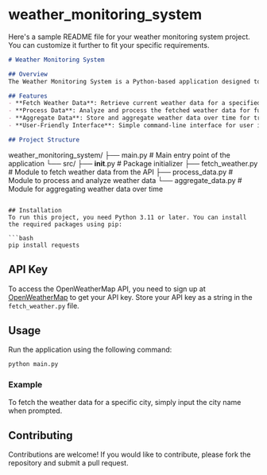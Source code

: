 # weather_monitoring_system
Here's a sample README file for your weather monitoring system project. You can customize it further to fit your specific requirements.

```markdown
# Weather Monitoring System

## Overview
The Weather Monitoring System is a Python-based application designed to fetch, process, and visualize weather data for various cities using the OpenWeatherMap API. This system aims to provide real-time weather information, making it a valuable tool for developers, researchers, and anyone interested in weather data analysis.

## Features
- **Fetch Weather Data**: Retrieve current weather data for a specified city using the OpenWeatherMap API.
- **Process Data**: Analyze and process the fetched weather data for further use.
- **Aggregate Data**: Store and aggregate weather data over time for trend analysis.
- **User-Friendly Interface**: Simple command-line interface for user interaction.

## Project Structure
```
weather_monitoring_system/
├── main.py                  # Main entry point of the application
└── src/
    ├── __init__.py          # Package initializer
    ├── fetch_weather.py      # Module to fetch weather data from the API
    ├── process_data.py       # Module to process and analyze weather data
    └── aggregate_data.py      # Module for aggregating weather data over time
```

## Installation
To run this project, you need Python 3.11 or later. You can install the required packages using pip:

```bash
pip install requests
```

## API Key
To access the OpenWeatherMap API, you need to sign up at [OpenWeatherMap](https://openweathermap.org/) to get your API key. Store your API key as a string in the `fetch_weather.py` file.

## Usage
Run the application using the following command:

```bash
python main.py
```

### Example
To fetch the weather data for a specific city, simply input the city name when prompted.

## Contributing
Contributions are welcome! If you would like to contribute, please fork the repository and submit a pull request.


